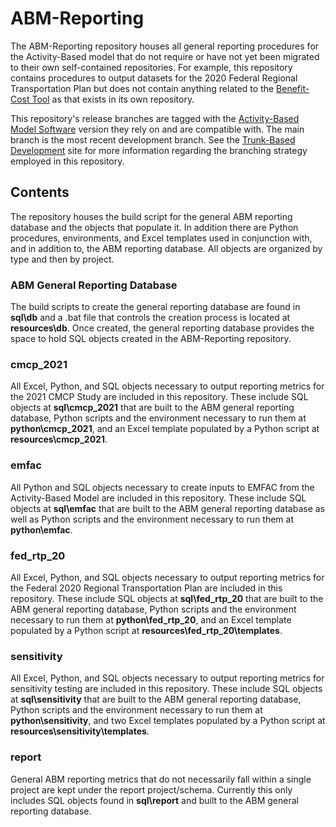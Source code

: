 # ABM-Reporting

The ABM-Reporting repository houses all general reporting procedures for the Activity-Based model that do not require or have not yet been migrated to their own self-contained repositories. For example, this repository contains procedures to output datasets for the 2020 Federal Regional Transportation Plan but does not contain anything related to the [Benefit-Cost Tool](https://github.com/SANDAG/bca) as that exists in its own repository.

This repository's release branches are tagged with the [Activity-Based Model Software](https://github.com/SANDAG/ABM) version they rely on and are compatible with. The main branch is the most recent development branch. See the [Trunk-Based Development](https://trunkbaseddevelopment.com/) site for more information regarding the branching strategy employed in this repository.


## Contents

The repository houses the build script for the general ABM reporting database and the objects that populate it. In addition there are Python procedures, environments, and Excel templates used in conjunction with, and in addition to, the ABM reporting database. All objects are organized by type and then by project.


### ABM General Reporting Database

The build scripts to create the general reporting database are found in **sql\db** and a .bat file that controls the creation process is located at **resources\db**. Once created, the general reporting database provides the space to hold SQL objects created in the ABM-Reporting repository.


### cmcp_2021

All Excel, Python, and SQL objects necessary to output reporting metrics for the 2021 CMCP Study are included in this repository. These include SQL objects at **sql\cmcp_2021** that are built to the ABM general reporting database, Python scripts and the environment necessary to run them at **python\cmcp_2021**, and an Excel template populated by a Python script at **resources\cmcp_2021**. 


### emfac

All Python and SQL objects necessary to create inputs to EMFAC from the Activity-Based Model are included in this repository. These include SQL objects at **sql\emfac** that are built to the ABM general reporting database as well as Python scripts and the environment necessary to run them at **python\emfac**.


### fed_rtp_20

All Excel, Python, and SQL objects necessary to output reporting metrics for the Federal 2020 Regional Transportation Plan are included in this repository. These include SQL objects at **sql\fed_rtp_20** that are built to the ABM general reporting database, Python scripts and the environment necessary to run them at **python\fed_rtp_20**, and an Excel template populated by a Python script at **resources\fed_rtp_20\templates**. 


### sensitivity

All Excel, Python, and SQL objects necessary to output reporting metrics for sensitivity testing are included in this repository. These include SQL objects at **sql\sensitivity** that are built to the ABM general reporting database, Python scripts and the environment necessary to run them at **python\sensitivity**, and two Excel templates populated by a Python script at **resources\sensitivity\templates**. 


### report

General ABM reporting metrics that do not necessarily fall within a single project are kept under the report project/schema. Currently this only includes SQL objects found in **sql\report** and built to the ABM general reporting database.
